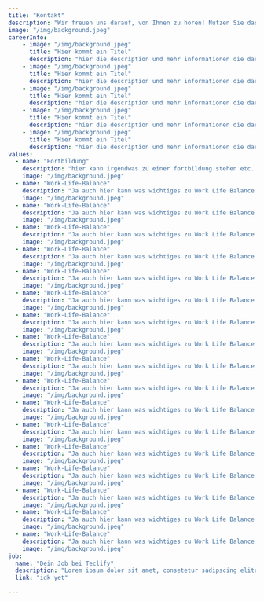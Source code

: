 ```yaml
---
title: "Kontakt"
description: "Wir freuen uns darauf, von Ihnen zu hören! Nutzen Sie das untenstehende Formular oder unsere Kontaktinformationen, um uns zu erreichen."
image: "/img/background.jpeg"
careerInfo:
    - image: "/img/background.jpeg"
      title: "Hier kommt ein Titel"
      description: "hier die description und mehr informationen die darauf stehen könnten aber ich habe nicht viel lust zu tippen"
    - image: "/img/background.jpeg"
      title: "Hier kommt ein Titel"
      description: "hier die description und mehr informationen die darauf stehen könnten aber ich habe nicht viel lust zu tippen hier die description und mehr informationen die darauf stehen könnten aber ich habe nicht viel lust zu tippen hier die description und mehr informationen die darauf stehen könnten aber ich habe nicht viel lust zu tippen hier die description und mehr informationen die darauf stehen könnten aber ich habe nicht viel lust zu tippen hier die description und mehr informationen die darauf stehen könnten aber ich habe nicht viel lust zu tippen hier die description und mehr informationen die darauf stehen könnten aber ich habe nicht viel lust zu tippenhier die description und mehr informationen die darauf stehen könnten aber ich habe nicht viel lust zu tippen hier die description und mehr informationen die darauf stehen könnten aber ich habe nicht viel lust zu tippen hier die description und mehr informationen die darauf stehen könnten aber ich habe nicht viel lust zu tippen hier die description und mehr informationen die darauf stehen könnten aber ich habe nicht viel lust zu tippen hier die description und mehr informationen die darauf stehen könnten aber ich habe nicht viel lust zu tippen hier die description und mehr informationen die darauf stehen könnten aber ich habe nicht viel lust zu tippen"
    - image: "/img/background.jpeg"
      title: "Hier kommt ein Titel"
      description: "hier die description und mehr informationen die darauf stehen könnten aber ich habe nicht viel lust zu tippen hier die description und mehr informationen die darauf stehen könnten aber ich habe nicht viel lust zu tippen hier die description und mehr informationen die darauf stehen könnten aber ich habe nicht viel lust zu tippen hier die description und mehr informationen die darauf stehen könnten aber ich habe nicht viel lust zu tippen hier die description und mehr informationen die darauf stehen könnten aber ich habe nicht viel lust zu tippen hier die description und mehr informationen die darauf stehen könnten aber ich habe nicht viel lust zu tippen"
    - image: "/img/background.jpeg"
      title: "Hier kommt ein Titel"
      description: "hier die description und mehr informationen die darauf stehen könnten aber ich habe nicht viel lust zu tippen hier die description und mehr informationen die darauf stehen könnten aber ich habe nicht viel lust zu tippen hier die description und mehr informationen die darauf stehen könnten aber ich habe nicht viel lust zu tippen hier die description und mehr informationen die darauf stehen könnten aber ich habe nicht viel lust zu tippen hier die description und mehr informationen die darauf stehen könnten aber ich habe nicht viel lust zu tippen hier die description und mehr informationen die darauf stehen könnten aber ich habe nicht viel lust zu tippen"
    - image: "/img/background.jpeg"
      title: "Hier kommt ein Titel"
      description: "hier die description und mehr informationen die darauf stehen könnten aber ich habe nicht viel lust zu tippen hier die description und mehr informationen die darauf stehen könnten aber ich habe nicht viel lust zu tippen hier die description und mehr informationen die darauf stehen könnten aber ich habe nicht viel lust zu tippen hier die description und mehr informationen die darauf stehen könnten aber ich habe nicht viel lust zu tippen hier die description und mehr informationen die darauf stehen könnten aber ich habe nicht viel lust zu tippen hier die description und mehr informationen die darauf stehen könnten aber ich habe nicht viel lust zu tippen"
values:
  - name: "Fortbildung"
    description: "hier kann irgendwas zu einer fortbildung stehen etc. hier kann irgendwas zu einer fortbildung stehen etc. hier kann irgendwas zu einer fortbildung stehen etc. hier kann irgendwas zu einer fortbildung stehen etc. hier kann irgendwas zu einer fortbildung stehen etc. hier kann irgendwas zu einer fortbildung stehen etc. hier kann irgendwas zu einer fortbildung stehen etc. hier kann irgendwas zu einer fortbildung stehen etc."
    image: "/img/background.jpeg"
  - name: "Work-Life-Balance"
    description: "Ja auch hier kann was wichtiges zu Work Life Balance stehen"
    image: "/img/background.jpeg"
  - name: "Work-Life-Balance"
    description: "Ja auch hier kann was wichtiges zu Work Life Balance stehen"
    image: "/img/background.jpeg"
  - name: "Work-Life-Balance"
    description: "Ja auch hier kann was wichtiges zu Work Life Balance stehen"
    image: "/img/background.jpeg"
  - name: "Work-Life-Balance"
    description: "Ja auch hier kann was wichtiges zu Work Life Balance stehen"
    image: "/img/background.jpeg"
  - name: "Work-Life-Balance"
    description: "Ja auch hier kann was wichtiges zu Work Life Balance stehen"
    image: "/img/background.jpeg"
  - name: "Work-Life-Balance"
    description: "Ja auch hier kann was wichtiges zu Work Life Balance stehen"
    image: "/img/background.jpeg"
  - name: "Work-Life-Balance"
    description: "Ja auch hier kann was wichtiges zu Work Life Balance stehen"
    image: "/img/background.jpeg"
  - name: "Work-Life-Balance"
    description: "Ja auch hier kann was wichtiges zu Work Life Balance stehen"
    image: "/img/background.jpeg"
  - name: "Work-Life-Balance"
    description: "Ja auch hier kann was wichtiges zu Work Life Balance stehen"
    image: "/img/background.jpeg"
  - name: "Work-Life-Balance"
    description: "Ja auch hier kann was wichtiges zu Work Life Balance stehen"
    image: "/img/background.jpeg"
  - name: "Work-Life-Balance"
    description: "Ja auch hier kann was wichtiges zu Work Life Balance stehen"
    image: "/img/background.jpeg"
  - name: "Work-Life-Balance"
    description: "Ja auch hier kann was wichtiges zu Work Life Balance stehen"
    image: "/img/background.jpeg"
  - name: "Work-Life-Balance"
    description: "Ja auch hier kann was wichtiges zu Work Life Balance stehen"
    image: "/img/background.jpeg"
  - name: "Work-Life-Balance"
    description: "Ja auch hier kann was wichtiges zu Work Life Balance stehen"
    image: "/img/background.jpeg"
  - name: "Work-Life-Balance"
    description: "Ja auch hier kann was wichtiges zu Work Life Balance stehen"
    image: "/img/background.jpeg"
  - name: "Work-Life-Balance"
    description: "Ja auch hier kann was wichtiges zu Work Life Balance stehen"
    image: "/img/background.jpeg"
  - name: "Work-Life-Balance"
    description: "Ja auch hier kann was wichtiges zu Work Life Balance stehen"
    image: "/img/background.jpeg"
job:
  name: "Dein Job bei Teclify"
  description: "Lorem ipsum dolor sit amet, consetetur sadipscing elitr, sed diam nonumy eirmod tempor invidunt ut labore et dolore."
  link: "idk yet"

---
```

